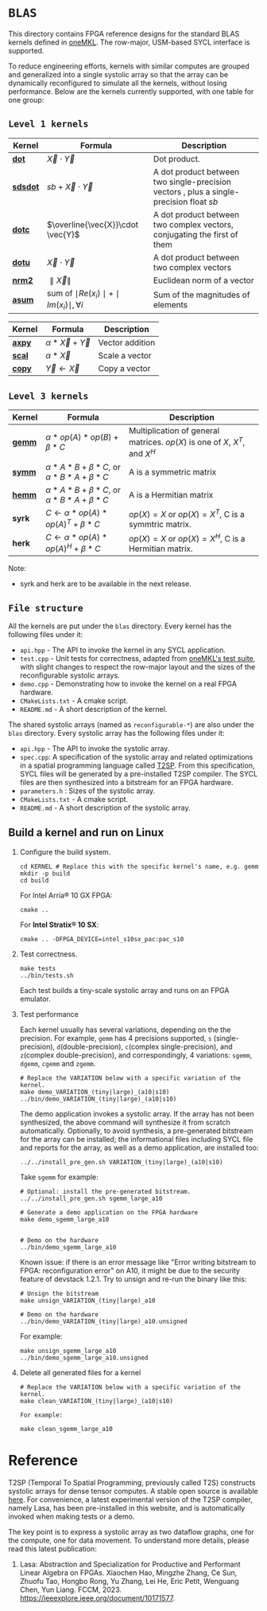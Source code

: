 # `BLAS`

This directory contains FPGA reference designs for the standard BLAS kernels defined in [oneMKL](https://oneapi-src.github.io/oneMKL/domains/blas/blas.html). The row-major, USM-based SYCL interface is supported.

To reduce engineering efforts, kernels with similar computes are grouped and generalized into a single systolic array so that the array can be dynamically reconfigured to simulate all the kernels, without losing performance. Below are the kernels currently supported, with one table for one group:

## `Level 1 kernels`

| Kernel            | Formula                                           | Description                                                                                                                                |
| ----------------- | ------------------------------------------------- | ------------------------------------------------------------------------------------------------------------------------------------------ |
| [$\mathbf{dot}$](./dot/README.md)    | $\vec{X}\cdot \vec{Y}$                            | Dot product.|
| [$\mathbf{sdsdot}$](./sdsdot/README.md) | $sb+\vec{X}\cdot \vec{Y}$                         | A dot product between two single-precision vectors , plus a single-precision float $sb$                                                    |
| [$\mathbf{dotc}$](./dotc/README.md)   | $\overline{\vec{X}}\cdot \vec{Y}$                 | A dot product between two complex vectors, conjugating the first of them                                                                   |
| [$\mathbf{dotu}$](./dotu/README.md)   | $\vec{X}\cdot \vec{Y}$                            | A dot product between two complex vectors                                                                                                  |
| [$\mathbf{nrm2}$](./nrm2/README.md)   | $\parallel \vec{X} \parallel$                                     | Euclidean norm of a vector                                                                                                                 |
| [$\mathbf{asum}$](./asum/README.md)   | sum of $\mid Re(x_i)\mid+\mid Im(x_i)\mid, \forall i$ | Sum of the magnitudes of elements                                                                                                          |

| Kernel            | Formula                                           | Description                                                                                                                                |
| ----------------- | ------------------------------------------------- | ------------------------------------------------------------------------------------------------------------------------------------------ |
| [$\mathbf{axpy}$](./axpy/README.md)   | $\alpha * \vec{X}+\vec{Y}$                           | Vector addition                                                                                                                            |
| [$\mathbf{scal}$](./scal/README.md)   | $\alpha * \vec{X}$                                   | Scale a vector                                                                                                            |
| [$\mathbf{copy}$](./copy/README.md)   | $\vec{Y}\leftarrow\vec{X}$                        | Copy a vector                                                                                                                              |

## `Level 3 kernels`

 Kernel          | Formula             | Description       |
| --------------- | ------------------- | ----------|
| [$\mathbf{gemm}$](./gemm/README.md) | $\alpha * op(A) * op(B)+\beta * C$ |Multiplication of general matrices. $op(X)$ is one of $X$, $X^T$, and $X^H$ |
| [$\mathbf{symm}$](./symm/README.md) | $\alpha * A* B+\beta * C$, or  $\alpha * B * A+\beta * C$ | A is a symmetric matrix |
| [$\mathbf{hemm}$](./hemm/README.md) |$\alpha * A * B+\beta * C$, or  $\alpha * B * A+\beta * C$ | A is a Hermitian matrix |
| $\mathbf{syrk}$ | $C \leftarrow \alpha * op(A) * op(A)^T + \beta * C$ |$op(X)=X$ or $op(X) = X^T$, C is a symmtric matrix. |
| $\mathbf{herk}$ | $C \leftarrow \alpha * op(A) * op(A)^H + \beta * C$ |$op(X)=X$ or $op(X) = X^H$, C is a Hermitian matrix. |

Note:
* syrk and herk are to be available in the next release.

## `File structure`

All the kernels are put under the `blas` directory. Every kernel has the following files under it:

* `api.hpp` - The API to invoke the kernel in any SYCL application.
* `test.cpp` - Unit tests for correctness, adapted from [oneMKL's test suite](https://github.com/oneapi-src/oneMKL/blob/develop/tests/unit_tests/blas/), with slight changes to respect the row-major layout and the sizes of the reconfigurable systolic arrays.
* `demo.cpp` - Demonstrating how to invoke the kernel on a real FPGA hardware.
* `CMakeLists.txt` - A cmake script.
* `README.md` - A short description of the kernel.

The shared systolic arrays (named as `reconfigurable-*`) are also under the `blas` directory. Every systolic array has the following files under it:

* `api.hpp` - The API to invoke the systolic array.
* `spec.cpp`: A specification of the systolic array and related optimizations in a spatial programming language called [T2SP](#user-content-reference). From this specification, SYCL files will be generated by a pre-installed T2SP compiler. The SYCL files are then synthesized into a bitstream for an FPGA hardware.
* `parameters.h` : Sizes of the systolic array.
* `CMakeLists.txt` - A cmake script.
* `README.md` - A short description of the systolic array.

## Build a kernel and run on Linux

1. Configure the build system.

   ```shell
   cd KERNEL # Replace this with the specific kernel's name, e.g. gemm
   mkdir -p build
   cd build
   ```

    For Intel Arria® 10 GX FPGA:

   ```shell
   cmake ..
   ```

    For **Intel Stratix® 10 SX**:

   ```shell
   cmake .. -DFPGA_DEVICE=intel_s10sx_pac:pac_s10
   ```

2. Test correctness.

   ```shell
   make tests
   ../bin/tests.sh
   ```

    Each test builds a tiny-scale systolic array and runs on an FPGA emulator.

3. Test performance

    Each kernel usually has several variations, depending on the the precision. For example, `gemm` has 4 precisions supported,  `s` (single-precision), `d`(double-precision), `c`(complex single-precision), and `z`(complex double-precision), and correspondingly, 4 variations: `sgemm`, `dgemm`, `cgemm` and `zgemm`.

   ```shell
   # Replace the VARIATION below with a specific variation of the kernel.
   make demo_VARIATION_(tiny|large)_(a10|s10)
   ../bin/demo_VARIATION_(tiny|large)_(a10|s10)
   ```
    The demo application invokes a systolic array. If the array has not been synthesized, the above command will synthesize it from scratch automatically. Optionally, to avoid synthesis, a pre-generated bitstream for the array can be installed; the informational files including SYCL file and reports for the array, as well as a demo application, are installed too:
   ```
   ../../install_pre_gen.sh VARIATION_(tiny|large)_(a10|s10)
   ```

    Take `sgemm` for example:

   ```shell
   # Optional: install the pre-generated bitstream.
   ../../install_pre_gen.sh sgemm_large_a10

   # Generate a demo application on the FPGA hardware
   make demo_sgemm_large_a10


   # Demo on the hardware
   ../bin/demo_sgemm_large_a10
   ```

    Known issue: if there is an error message like "Error writing bitstream to FPGA: reconfiguration error" on A10, it might be due to the security feature of devstack 1.2.1. Try to unsign and re-run the binary like this:
    ```shell
    # Unsign the bitstream
    make unsign_VARIATION_(tiny|large)_a10

    # Demo on the hardware
    ../bin/demo_VARIATION_(tiny|large)_a10.unsigned
   ```
    For example:
    ```shell
    make unsign_sgemm_large_a10
    ../bin/demo_sgemm_large_a10.unsigned
   ```

4. Delete all generated files for a kernel

   ```shell
   # Replace the VARIATION below with a specific variation of the kernel.
   make clean_VARIATION_(tiny|large)_(a10|s10)
   ```
       For example:
    ```shell
    make clean_sgemm_large_a10
   ```

# Reference

T2SP (Temporal To Spatial Programming, previously called T2S) constructs systolic arrays for dense tensor computes. A stable open source is available [here](https://github.com/IntelLabs/t2sp). For convenience, a latest experimental version of the T2SP compiler, namely Lasa, has been pre-installed in this website, and is automatically invoked when making tests or a demo.

The key point is to express a systolic array as two dataflow graphs, one for the compute, one for data movement. To understand more details, please read this latest publication:

1. Lasa: Abstraction and Specialization for Productive and Performant Linear Algebra on FPGAs. Xiaochen Hao, Mingzhe Zhang, Ce Sun, Zhuofu Tao, Hongbo Rong, Yu Zhang, Lei He, Eric Petit, Wenguang Chen, Yun Liang. FCCM, 2023. https://ieeexplore.ieee.org/document/10171577.

